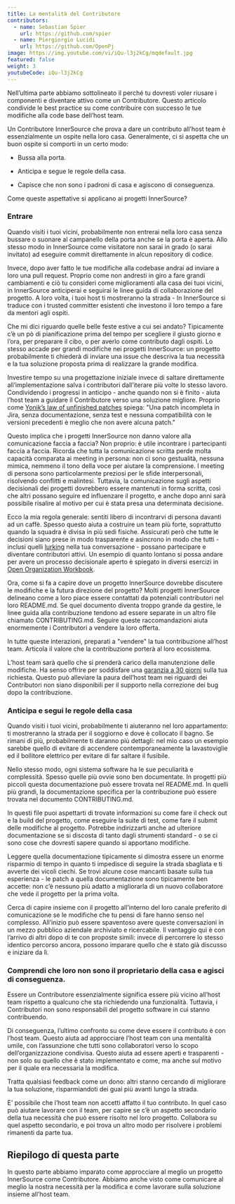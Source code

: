 ```yaml
---
title: La mentalità del Contributore
contributors:
  - name: Sebastian Spier
    url: https://github.com/spier
  - name: Piergiorgio Lucidi
    url: https://github.com/OpenPj
image: https://img.youtube.com/vi/iQu-l3j2kCg/mqdefault.jpg
featured: false
weight: 3
youtubeCode: iQu-l3j2kCg
---
```

<div class="paragraph">
<p>Nell&#8217;ultima parte abbiamo sottolineato il perché tu dovresti voler riusare i componenti e
diventare attivo come un Contributore. Questo articolo condivide le best practice su come
contribuire con successo le tue modifiche alla code base dell&#8217;host team.</p>
</div>
<div class="paragraph">
<p>Un Contributore InnerSource che prova a dare un contributo all&#8217;host team
è essenzialmente un ospite nella loro casa. Generalmente, ci si aspetta che un buon ospite
si comporti in un certo modo:</p>
</div>
<div class="ulist">
<ul>
<li>
<p>Bussa alla porta.</p>
</li>
<li>
<p>Anticipa e segue le regole della casa.</p>
</li>
<li>
<p>Capisce che non sono i padroni di casa e agiscono di conseguenza.</p>
</li>
</ul>
</div>
<div class="paragraph">
<p>Come queste aspettative si applicano ai progetti InnerSource?</p>
</div>
<div class="sect2">
<h3 id="_entrare">Entrare</h3>
<div class="paragraph">
<p>Quando visiti i tuoi vicini, probabilmente non entrerai nella loro casa senza
bussare o suonare al campanello della porta anche se la porta è aperta. Allo stesso modo in InnerSource
come visitatore non sarai in grado (o sarai invitato) ad eseguire commit direttamente in alcun repository di codice.</p>
</div>
<div class="paragraph">
<p>Invece, dopo aver fatto le tue modifiche alla codebase andrai ad inviare a loro una pull request. Proprio come non andresti in giro a fare grandi
cambiamenti e ciò tu consideri come miglioramenti alla casa dei tuoi vicini, in InnerSource anticiperai e seguirai le linee guida di collaborazione del progetto.
A loro volta, i tuoi host ti mostreranno la strada - In InnerSource si traduce con i trusted committer esistenti che investono il loro tempo a fare da mentori agli ospiti.</p>
</div>
<div class="paragraph">
<p>Che mi dici riguardo quelle belle feste estive a cui sei andato?
Tipicamente c&#8217;è un pò di pianificazione prima del tempo per scegliere il giusto giorno e l&#8217;ora, per
preparare il cibo, o per averlo come contributo dagli ospiti. Lo stesso accade
per grandi modifiche nei progetti InnerSource: un progetto probabilmente ti chiederà di inviare
una issue che descriva la tua necessità e la tua soluzione proposta prima di realizzare la grande modifica.</p>
</div>
<div class="paragraph">
<p>Investire tempo su una progettazione iniziale invece di saltare direttamente all&#8217;implementazione salva i contributori
dall&#8217;iterare più volte lo stesso lavoro. Condividendo i progressi in anticipo - anche quando non si è finito -
aiuta l&#8217;host team a guidare il Contributore verso una soluzione migliore. Proprio come <a href="https://cwiki.apache.org/confluence/display/solr/HowToContribute">Yonik&#8217;s law of unfinished
patches</a>
spiega: "Una patch incompleta in Jira, senza documentazione, senza test
e nessuna compatibilità con le versioni precedenti è meglio che non avere alcuna patch."</p>
</div>
<div class="paragraph">
<p>Questo implica che i progetti InnerSource non danno valore alla comunicazione faccia a faccia?
Non proprio: è utile incontrare i partecipanti faccia a faccia.
Ricorda che tutta la comunicazione scritta perde molta capacità comparata ai meeting in persona:
non ci sono gestualità, nessuna mimica, nemmeno il tono della voce per aiutare la comprensione.
I meeting di persona sono particolarmente preziosi per le sfide interpersonali, risolvendo conflitti e malintesi.
Tuttavia, la comunicazione sugli aspetti decisionali dei progetti dovrebbero essere mantenuti in forma scritta, così che altri possano
seguire ed influenzare il progetto, e anche dopo anni sarà possibile risalire al motivo per cui è stata presa una determinata decisione.</p>
</div>
<div class="paragraph">
<p>Ecco la mia regola generale: sentiti libero di incontrarvi di persona davanti ad un caffè. Spesso questo aiuta
a costruire un team più forte, soprattutto quando la squadra è divisa in più sedi fisiche. Assicurati però che tutte le decisioni siano prese in modo
trasparente e asincrono in modo che tutti - inclusi quelli <a href="https://en.wikipedia.org/wiki/Lurker">lurking</a> nella
tua conversazione - possano partecipare e diventare contributori attivi. Un esempio
di quanto lontano si possa andare per avere un processo decisionale aperto è spiegato in diversi
esercizi in <a href="https://opensource.com/open-organization/resources/workbook">Open Organization
Workbook</a>.</p>
</div>
<div class="paragraph">
<p>Ora, come si fa a capire dove un progetto InnerSource dovrebbe discutere le modifiche
e la futura direzione del progetto? Molti progetti InnerSource delineano come a loro piace
essere contattati da potenziali contributori nel loro README.md. Se quel
documento diventa troppo grande da gestire, le linee guida alla contribuzione tendono ad essere separate
in un altro file chiamato CONTRIBUTING.md. Seguire queste raccomandazioni
aiuta enormemente i Contributori a vendere la loro offerta.</p>
</div>
<div class="paragraph">
<p>In tutte queste interazioni, preparati a "vendere" la tua contribuzione
all&#8217;host team. Articola il valore che la contribuzione porterà al loro
ecosistema.</p>
</div>
<div class="paragraph">
<p>L&#8217;host team sarà quello che si prenderà carico della manutenzione delle modifiche. Ha
senso offrire per soddisfare una <a href="https://patterns.innersourcecommons.org/p/30-day-warranty">garanzia a 30 giorni</a>
sulla tua richiesta. Questo può
alleviare la paura dell&#8217;host team nei riguardi dei Contributori non siano disponibili per il supporto nella correzione dei bug dopo la contribuzione.</p>
</div>
</div>
<div class="sect2">
<h3 id="_anticipa_e_segui_le_regole_della_casa">Anticipa e segui le regole della casa</h3>
<div class="paragraph">
<p>Quando visiti i tuoi vicini, probabilmente ti aiuteranno nel loro
appartamento: ti mostreranno la strada per il soggiorno e dove è collocato il bagno.
Se rimani di più, probabilmente ti daranno più dettagli: nel mio caso un esempio sarebbe quello di evitare
di accendere contemporaneamente la lavastoviglie ed il bollitore elettrico per evitare di far saltare il
fusibile.</p>
</div>
<div class="paragraph">
<p>Nello stesso modo, ogni sistema software ha le sue peculiarità e complessità.
Spesso quelle più ovvie sono ben documentate. In progetti più piccoli questa
documentazione può essere trovata nel README.md. In quelli più grandi, la documentazione
specifica per la contribuzione può essere trovata nel documento CONTRIBUTING.md.</p>
</div>
<div class="paragraph">
<p>In questi file puoi aspettarti di trovate informazioni su come fare
il check out e la build del progetto, come eseguire la suite di test, come fare il submit
delle modifiche al progetto. Potrebbe indirizzarti anche ad ulteriore documentazione se si
discosta di tanto dagli strumenti standard - o se ci sono cose che dovresti sapere quando
si apportano modifiche.</p>
</div>
<div class="paragraph">
<p>Leggere quella documentazione tipicamente si dimostra essere un enorme risparmio di tempo in quanto
ti impedisce di seguire la strada sbagliata e ti avverte dei vicoli ciechi. Se trovi alcune cose
mancanti basate sulla tua esperienza - le patch a quella documentazione sono tipicamente ben accette:
non c&#8217;è nessuno più adatto a migliorarla di un nuovo collaboratore che vede il progetto per la prima volta.</p>
</div>
<div class="paragraph">
<p>Cerca di capire insieme con il progetto all&#8217;interno del loro canale preferito di comunicazione
se le modifiche che tu pensi di fare hanno senso nel complesso. All&#8217;inizio può essere
spaventoso avere queste conversazioni in un mezzo pubblico aziendale
archiviato e ricercabile. Il vantaggio quì è con l&#8217;arrivo di altri dopo di te con
proposte simili: invece di percorrere lo stesso identico percorso ancora, possono imparare
quello che è stato già discusso e iniziare da lì.</p>
</div>
</div>
<div class="sect2">
<h3 id="_comprendi_che_loro_non_sono_il_proprietario_della_casa_e_agisci_di_conseguenza">Comprendi che loro non sono il proprietario della casa e agisci di conseguenza.</h3>
<div class="paragraph">
<p>Essere un Contributore essenzialmente significa essere più vicino all&#8217;host team rispetto a qualcuno
che sta richiedendo una funzionalità. Tuttavia, i Contributori non sono responsabili del progetto
software in cui stanno contribuendo.</p>
</div>
<div class="paragraph">
<p>Di conseguenza, l&#8217;ultimo confronto su come deve essere il contributo è con
l&#8217;host team. Questo aiuta ad approcciare l&#8217;host team con una
mentalità umile, con l&#8217;assunzione che tutti sono collaboratori verso lo scopo
dell&#8217;organizzazione condivisa. Questo aiuta ad essere aperti e trasparenti - non solo su
quello che è stato implementato e come, ma anche sul motivo per il quale era necessaria la modifica.</p>
</div>
<div class="paragraph">
<p>Tratta qualsiasi feedback come un dono: altri stanno cercando di migliorare la tua soluzione,
risparmiandoti dei guai più avanti lungo la strada.</p>
</div>
<div class="paragraph">
<p>E' possibile che l&#8217;host team non accetti affatto il tuo contributo.
In quel caso può aiutare lavorare con il team, per capire se c&#8217;è un aspetto secondario
della tua necessità che può essere risolto nel loro progetto. Collabora su quel aspetto secondario, e
poi trova un altro modo per risolvere i problemi rimanenti da parte tua.</p>
</div>
</div>
<div class="sect1">
<h2 id="_riepilogo_di_questa_parte">Riepilogo di questa parte</h2>
<div class="sectionbody">
<div class="paragraph">
<p>In questo parte abbiamo imparato come approcciare al meglio un progetto InnerSource come
Contributore. Abbiamo anche visto come comunicare al meglio la nostra necessità per la modifica e
come lavorare sulla soluzione insieme all&#8217;host team.</p>
</div>
</div>
</div>
<!--- This file autogenerated from https://github.com/InnerSourceCommons/InnerSourceLearningPath/blob/master/scripts -->